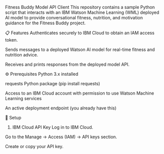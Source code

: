Fitness Buddy Model API Client
This repository contains a sample Python script that interacts with an IBM Watson Machine Learning (WML) deployed AI model to provide conversational fitness, nutrition, and motivation guidance for the Fitness Buddy project.

📋 Features
Authenticates securely to IBM Cloud to obtain an IAM access token.

Sends messages to a deployed Watson AI model for real-time fitness and nutrition advice.

Receives and prints responses from the deployed model API.

⚙️ Prerequisites
Python 3.x installed

requests Python package (pip install requests)

Access to an IBM Cloud account with permission to use Watson Machine Learning services

An active deployment endpoint (you already have this)

🔑 Setup
1. IBM Cloud API Key
Log in to IBM Cloud.

Go to the Manage → Access (IAM) → API keys section.

Create or copy your API key.
